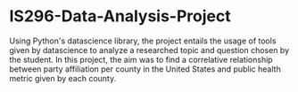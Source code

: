# IS296-Data-Analysis-Project
Using Python's datascience library, the project entails the usage of tools given by datascience to analyze a researched topic and question chosen by the student. In this project, the aim was to find a correlative relationship between party affiliation per county in the United States and public health metric given by each county.
